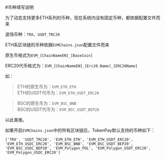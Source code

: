 #币种填写说明

为了动态支持更多ETH系列的币种，现在系统内没有固定币种，都依据配置文件而来

波场币种：`TRX`、`USDT_TRC20`

ETH系区块链的币种依据`EVMChains.json`配置文件而来

原生币格式为`EVM_[ChainNameEN]_[BaseCoin]` 

ERC20代币格式为：`EVM_[ChainNameEN]_[Erc20.Name]_[ERC20Name]`

如：
> ETH的原生币为：`EVM_ETH_ETH`  
> ETH的USDT代币为：`EVM_ETH_USDT_ERC20`

> BSC的原生币为：`EVM_BSC_BNB`  
> BSC的USDT代币为：`EVM_BSC_USDT_BEP20`

以此类推。

如果开启`EVMChains.json`中的所有区块链后，TokenPay默认支持的币种如下：
```
['TRX', 'USDT_TRC20', 'EVM_ETH_ETH', 'EVM_ETH_USDT_ERC20', 'EVM_ETH_USDC_ERC20', 'EVM_BSC_BNB', 'EVM_BSC_USDT_BEP20', 'EVM_BSC_USDC_BEP20', 'EVM_Polygon_POL', 'EVM_Polygon_USDT_ERC20', 'EVM_Polygon_USDC_ERC20']
```
